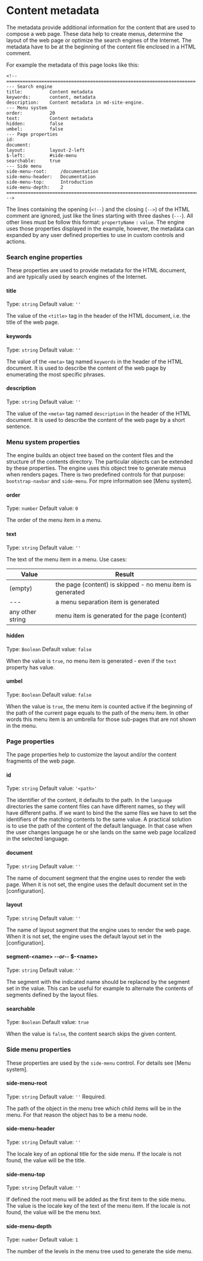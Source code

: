 <!-- ======================================================================
--- Search engine
title:          Content metadata
keywords:       content, metadata
description:    Content metadata in md-site-engine.
--- Menu system
order:          20
text:           Content metadata
hidden:         false
umbel:          false
--- Page properties
id:             
document:       
layout:         layout-2-left
$-left:         #side-menu
searchable:     true
--- Side menu
side-menu-root:     /documentation
side-menu-header:   Documentation
side-menu-top:      Introduction
side-menu-depth:    2
======================================================================= -->

# Content metadata

The metadata provide additional information for the content that are used to
compose a web page. These data help to create menus, determine the layout of the
web page or optimize the search engines of the Internet. The metadata have to be
at the beginning of the content file enclosed in a HTML comment.

For example the metadata of this page looks like this:

```text
<!-- ======================================================================
--- Search engine
title:          Content metadata
keywords:       content, metadata
description:    Content metadata in md-site-engine.
--- Menu system
order:          20
text:           Content metadata
hidden:         false
umbel:          false
--- Page properties
id:             
document:       
layout:         layout-2-left
$-left:         #side-menu
searchable:     true
--- Side menu
side-menu-root:     /documentation
side-menu-header:   Documentation
side-menu-top:      Introduction
side-menu-depth:    2
======================================================================= -->
```

The lines containing the opening (`<!--`) and the closing (`-->`) of the HTML
comment are ignored, just like the lines starting with three dashes (`---`). All
other lines must be follow this format: `propertyName` `:` `value`. The engine
uses those properties displayed in the example, however, the metadata can
expanded by any user defined properties to use in custom controls and actions.

### Search engine properties

These properties are used to provide metadata for the HTML document, and are
typically used by search engines of the Internet.

#### title

Type: `string` Default value: `''`

The value of the `<title>` tag in the header of the HTML document, i.e. the
title of the web page.

#### keywords

Type: `string` Default value: `''`

The value of the `<meta>` tag named `keywords` in the header of the HTML
document. It is used to describe the content of the web page by enumerating the
most specific phrases.

#### description

Type: `string` Default value: `''`

The value of the `<meta>` tag named `description` in the header of the HTML
document. It is used to describe the content of the web page by a short sentence.

### Menu system properties

The engine builds an object tree based on the content files and the structure of
the contents directory. The particular objects can be extended by these
properties. The engine uses this object tree to generate menus when renders
pages. There is two predefined controls for that purpose: `bootstrap-navbar` and
`side-menu`. For mpre information see [Menu system].

#### order

Type: `number` Default value: `0`

The order of the menu item in a menu.

#### text

Type: `string` Default value: `''`

The text of the menu item in a menu. Use cases:

| Value | Result |
| --- | --- |
| (empty) | the page (content) is skipped - no menu item is generated |
| --- | a menu separation item is generated |
| any other string | menu item is generated for the page (content) |


#### hidden

Type: `Boolean` Default value: `false`

When the value is `true`, no menu item is generated - even if the `text`
property has value.

#### umbel

Type: `Boolean` Default value: `false`

When the value is `true`, the menu item is counted active if the beginning of
the path of the current page equals to the path of the menu item. In other words
this menu item is an umbrella for those sub-pages that are not shown in the menu.

### Page properties

The page properties help to customize the layout and/or the content fragments of
the web page.

#### id

Type: `string` Default value: `'<path>'`

The identifier of the content, it defaults to the path. In the `language`
directories the same content files can have different names, so they will have
different paths. If we want to bind the the same files we have to set the
identifiers of the matching contents to the same value. A practical solution is
to use the path of the content of the default language. In that case when the
user changes language he or she lands on the same web page localized in the
selected language.

#### document

Type: `string` Default value: `''`

The name of document segment that the engine uses to render the web page. When
it is not set, the engine uses the default document set in the [configuration].

#### layout

Type: `string` Default value: `''`

The name of layout segment that the engine uses to render the web page. When
it is not set, the engine uses the default layout set in the [configuration].

#### segment-&lt;name> _--or--_ $-&lt;name>

Type: `string` Default value: `''`

The segment with the indicated name should be replaced by the segment set in the
value. This can be useful for example to alternate the contents of segments
defined by the layout files.

#### searchable

Type: `Boolean` Default value: `true`

When the value is `false`, the content search skips the given content.

### Side menu properties

These properties are used by the `side-menu` control. For details see [Menu system].

#### side-menu-root

Type: `string` Default value: `''` Required.

The path of the object in the menu tree which child items will be in the menu.
For that reason the object has to be a menu node.

#### side-menu-header

Type: `string` Default value: `''`

The locale key of an optional title for the side menu. If the locale is not
found, the value will be the title.

#### side-menu-top

Type: `string` Default value: `''`

If defined the root menu will be added as the first item to the side menu. The
value is the locale key of the text of the menu item. If the locale is not
found, the value will be the menu text.

#### side-menu-depth

Type: `number` Default value: `1`

The number of the levels in the menu tree used to generate the side menu.
